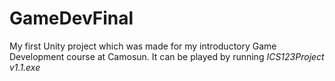 # GameDevFinal
My first Unity project which was made for my introductory Game Development course at Camosun. It can be played by running *ICS123Project v1.1.exe*
